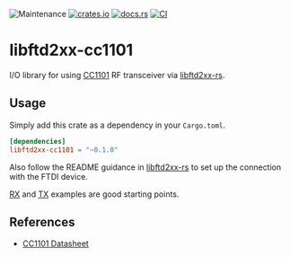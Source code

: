 ![Maintenance](https://img.shields.io/badge/maintenance-experimental-blue.svg)
[![crates.io](https://img.shields.io/crates/v/libftd2xx-cc1101.svg)](https://crates.io/crates/libftd2xx-cc1101)
[![docs.rs](https://docs.rs/libftd2xx-cc1101/badge.svg)](https://docs.rs/libftd2xx-cc1101/)
[![CI](https://github.com/CirrusNeptune/libftd2xx-cc1101/workflows/CI/badge.svg)](https://github.com/CirrusNeptune/libftd2xx-cc1101/actions)

# libftd2xx-cc1101

I/O library for using [CC1101] RF transceiver via [libftd2xx-rs].

## Usage
Simply add this crate as a dependency in your `Cargo.toml`.

```toml
[dependencies]
libftd2xx-cc1101 = "~0.1.0"
```

Also follow the README guidance in [libftd2xx-rs] to set up the connection with the FTDI device.

[RX] and [TX] examples are good starting points.

## References

* [CC1101 Datasheet]

[CC1101]: https://www.ti.com/product/CC1101
[libftd2xx-rs]: https://github.com/newAM/libftd2xx-rs
[RX]: https://github.com/CirrusNeptune/libftd2xx-cc1101/blob/main/examples/rx.rs
[TX]: https://github.com/CirrusNeptune/libftd2xx-cc1101/blob/main/examples/tx.rs
[CC1101 Datasheet]: https://www.ti.com/lit/gpn/cc1101
